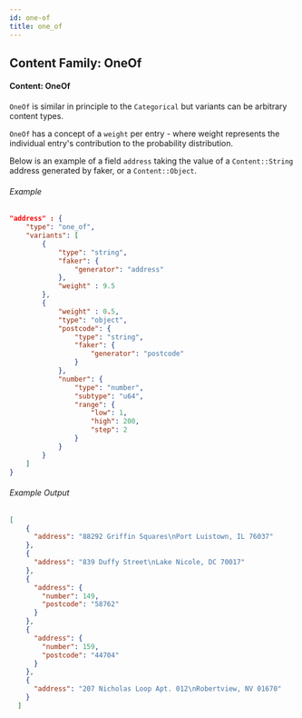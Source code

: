 ```yaml
---
id: one-of
title: one_of
---
```



## Content Family: OneOf
#### Content: OneOf
`OneOf` is similar in principle to the `Categorical` but variants can be arbitrary content types.

`OneOf` has a concept of a `weight` per entry - where weight represents the individual entry's contribution to the probability distribution.

Below is an example of a field `address` taking the value of a `Content::String` address generated by faker, or a `Content::Object`. 

###### Example
```json
"address" : {
    "type": "one_of",
    "variants": [
        {
            "type": "string",
            "faker": {
                "generator": "address"
            },
            "weight" : 9.5
        },
        {
            "weight" : 0.5,
            "type": "object",
            "postcode": {
                "type": "string",
                "faker": {
                    "generator": "postcode"
                }
            },
            "number": {
                "type": "number",
                "subtype": "u64",
                "range": {
                    "low": 1,
                    "high": 200,
                    "step": 2
                }
            }
        }
    ]
}
```

###### Example Output
```json
[
    {
      "address": "88292 Griffin Squares\nPort Luistown, IL 76037"
    },
    {
      "address": "839 Duffy Street\nLake Nicole, DC 70017"
    },
    {
      "address": {
        "number": 149,
        "postcode": "58762"
      }
    },
    {
      "address": {
        "number": 159,
        "postcode": "44704"
      }
    },
    {
      "address": "207 Nicholas Loop Apt. 012\nRobertview, NV 01670"
    }
  ]
```
